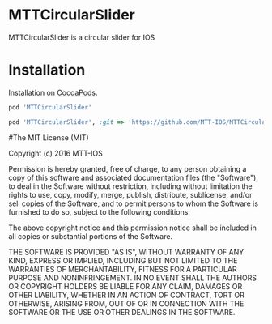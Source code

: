 # MTTCircularSlider

MTTCircularSlider is a circular slider for IOS 


# Installation

Installation on [CocoaPods](http://cocoapods.org).

```ruby
pod 'MTTCircularSlider'
```

```ruby
pod 'MTTCircularSlider', :git => 'https://github.com/MTT-IOS/MTTCircularSlider.git'
```


#The MIT License (MIT)

Copyright (c) 2016 MTT-IOS

Permission is hereby granted, free of charge, to any person obtaining a copy
of this software and associated documentation files (the "Software"), to deal
in the Software without restriction, including without limitation the rights
to use, copy, modify, merge, publish, distribute, sublicense, and/or sell
copies of the Software, and to permit persons to whom the Software is
furnished to do so, subject to the following conditions:

The above copyright notice and this permission notice shall be included in all
copies or substantial portions of the Software.

THE SOFTWARE IS PROVIDED "AS IS", WITHOUT WARRANTY OF ANY KIND, EXPRESS OR
IMPLIED, INCLUDING BUT NOT LIMITED TO THE WARRANTIES OF MERCHANTABILITY,
FITNESS FOR A PARTICULAR PURPOSE AND NONINFRINGEMENT. IN NO EVENT SHALL THE
AUTHORS OR COPYRIGHT HOLDERS BE LIABLE FOR ANY CLAIM, DAMAGES OR OTHER
LIABILITY, WHETHER IN AN ACTION OF CONTRACT, TORT OR OTHERWISE, ARISING FROM,
OUT OF OR IN CONNECTION WITH THE SOFTWARE OR THE USE OR OTHER DEALINGS IN THE
SOFTWARE.
